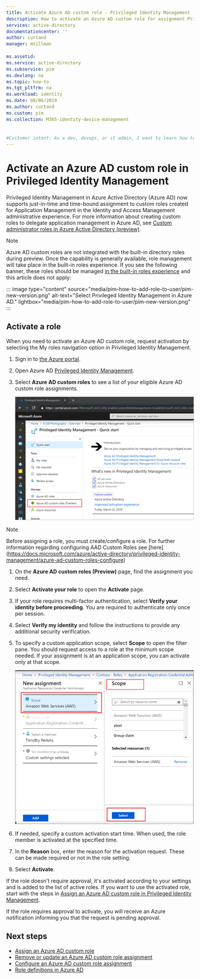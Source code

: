 ```yaml
---
title: Activate Azure AD custom role - Privileged Identity Management (PIM)
description: How to activate an Azure AD custom role for assignment Privileged Identity Management (PIM)
services: active-directory
documentationcenter: ''
author: curtand
manager: mtillman

ms.assetid: 
ms.service: active-directory
ms.subservice: pim
ms.devlang: na
ms.topic: how-to
ms.tgt_pltfrm: na
ms.workload: identity
ms.date: 08/06/2019
ms.author: curtand
ms.custom: pim 
ms.collection: M365-identity-device-management


#Customer intent: As a dev, devops, or it admin, I want to learn how to activate Azure AD custom roles, so that I can grant access to resources using this new capability.
---
```


# Activate an Azure AD custom role in Privileged Identity Management

Privileged Identity Management in Azure Active Directory (Azure AD) now supports just-in-time and time-bound assignment to custom roles created for Application Management in the Identity and Access Management administrative experience. For more information about creating custom roles to delegate application management in Azure AD, see [Custom administrator roles in Azure Active Directory (preview)](../users-groups-roles/roles-custom-overview.md).

> [!NOTE]
> Azure AD custom roles are not integrated with the built-in directory roles during preview. Once the capability is generally available, role management will take place in the built-in roles experience. If you see the following banner, these roles should be managed [in the built-in roles experience](pim-how-to-activate-role.md) and this article does not apply:
>
> ::: image type="content" source="media/pim-how-to-add-role-to-user/pim-new-version.png" alt-text="Select Privileged Identity Management in Azure AD." lightbox="media/pim-how-to-add-role-to-user/pim-new-version.png" :::

## Activate a role

When you need to activate an Azure AD custom role, request activation by selecting the My roles navigation option in Privileged Identity Management.

1. Sign in to [the Azure portal](https://portal.azure.com).
1. Open Azure AD [Privileged Identity Management](https://portal.azure.com/?Microsoft_AAD_IAM_enableCustomRoleManagement=true&Microsoft_AAD_IAM_enableCustomRoleAssignment=true&feature.rbacv2roles=true&feature.rbacv2=true&Microsoft_AAD_RegisteredApps=demo#blade/Microsoft_Azure_PIMCommon/CommonMenuBlade/quickStart).

1. Select **Azure AD custom roles** to see a list of your eligible Azure AD custom role assignments.

   ![See the list of eligible Azure AD custom role assignments](./media/azure-ad-custom-roles-activate/view-preview-roles.png)

> [!Note] 
>  Before assigning a role, you must create/configure a role. For further information regarding configuring AAD Custom Roles see [here] (https://docs.microsoft.com/azure/active-directory/privileged-identity-management/azure-ad-custom-roles-configure)

1. On the **Azure AD custom roles (Preview)** page, find the assignment you need.
1. Select **Activate your role** to open the **Activate** page.
1. If your role requires multi-factor authentication, select **Verify your identity before proceeding**. You are required to authenticate only once per session.
1. Select **Verify my identity** and follow the instructions to provide any additional security verification.
1. To specify a custom application scope, select **Scope** to open the filter pane. You should request access to a role at the minimum scope needed. If your assignment is at an application scope, you can activate only at that scope.

   ![Assign an Azure AD resource scope to the role assignment](./media/azure-ad-custom-roles-activate/assign-scope.png)

1. If needed, specify a custom activation start time. When used, the role member is activated at the specified time.
1. In the **Reason** box, enter the reason for the activation request. These can be made required or not in the role setting.
1. Select **Activate**.

If the role doesn't require approval, it's activated according to your settings and is added to the list of active roles. If you want to use the activated role, start with the steps in [Assign an Azure AD custom role in Privileged Identity Management](azure-ad-custom-roles-assign.md).

If the role requires approval to activate, you will receive an Azure notification informing you that the request is pending approval.

## Next steps

- [Assign an Azure AD custom role](azure-ad-custom-roles-assign.md)
- [Remove or update an Azure AD custom role assignment](azure-ad-custom-roles-update-remove.md)
- [Configure an Azure AD custom role assignment](azure-ad-custom-roles-configure.md)
- [Role definitions in Azure AD](../users-groups-roles/directory-assign-admin-roles.md)
